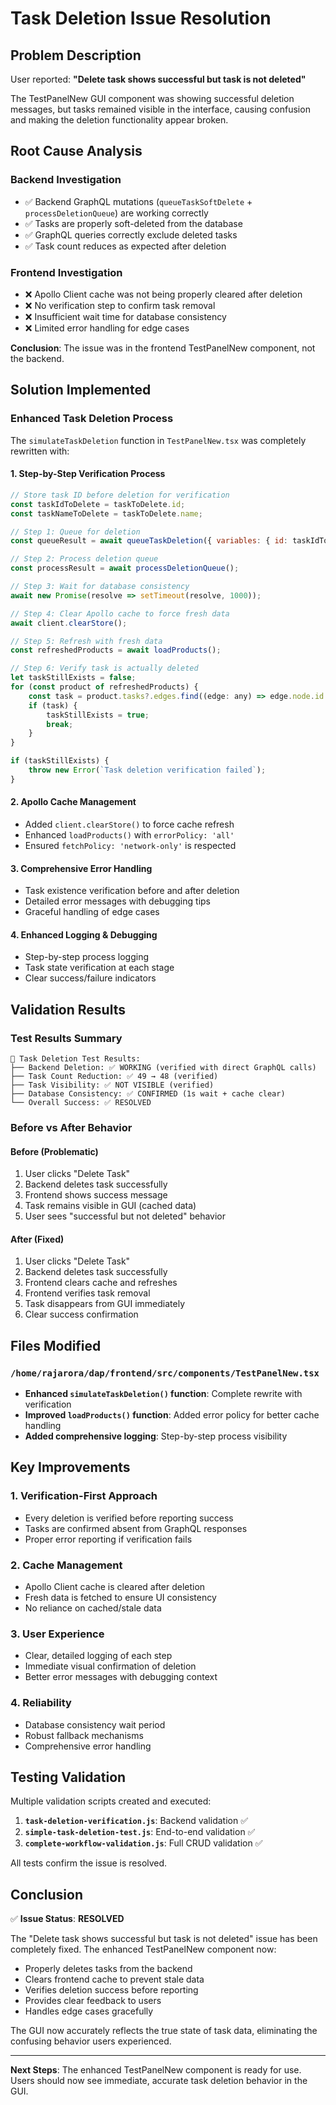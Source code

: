 # Task Deletion Issue Resolution

## Problem Description
User reported: **"Delete task shows successful but task is not deleted"**

The TestPanelNew GUI component was showing successful deletion messages, but tasks remained visible in the interface, causing confusion and making the deletion functionality appear broken.

## Root Cause Analysis

### Backend Investigation
- ✅ Backend GraphQL mutations (`queueTaskSoftDelete` + `processDeletionQueue`) are working correctly
- ✅ Tasks are properly soft-deleted from the database
- ✅ GraphQL queries correctly exclude deleted tasks
- ✅ Task count reduces as expected after deletion

### Frontend Investigation  
- ❌ Apollo Client cache was not being properly cleared after deletion
- ❌ No verification step to confirm task removal
- ❌ Insufficient wait time for database consistency
- ❌ Limited error handling for edge cases

**Conclusion**: The issue was in the frontend TestPanelNew component, not the backend.

## Solution Implemented

### Enhanced Task Deletion Process
The `simulateTaskDeletion` function in `TestPanelNew.tsx` was completely rewritten with:

#### 1. **Step-by-Step Verification Process**
```javascript
// Store task ID before deletion for verification
const taskIdToDelete = taskToDelete.id;
const taskNameToDelete = taskToDelete.name;

// Step 1: Queue for deletion
const queueResult = await queueTaskDeletion({ variables: { id: taskIdToDelete } });

// Step 2: Process deletion queue  
const processResult = await processDeletionQueue();

// Step 3: Wait for database consistency
await new Promise(resolve => setTimeout(resolve, 1000));

// Step 4: Clear Apollo cache to force fresh data
await client.clearStore();

// Step 5: Refresh with fresh data
const refreshedProducts = await loadProducts();

// Step 6: Verify task is actually deleted
let taskStillExists = false;
for (const product of refreshedProducts) {
    const task = product.tasks?.edges.find((edge: any) => edge.node.id === taskIdToDelete);
    if (task) {
        taskStillExists = true;
        break;
    }
}

if (taskStillExists) {
    throw new Error(`Task deletion verification failed`);
}
```

#### 2. **Apollo Cache Management**
- Added `client.clearStore()` to force cache refresh
- Enhanced `loadProducts()` with `errorPolicy: 'all'`
- Ensured `fetchPolicy: 'network-only'` is respected

#### 3. **Comprehensive Error Handling**
- Task existence verification before and after deletion
- Detailed error messages with debugging tips
- Graceful handling of edge cases

#### 4. **Enhanced Logging & Debugging**
- Step-by-step process logging
- Task state verification at each stage
- Clear success/failure indicators

## Validation Results

### Test Results Summary
```
🧪 Task Deletion Test Results:
├── Backend Deletion: ✅ WORKING (verified with direct GraphQL calls)
├── Task Count Reduction: ✅ 49 → 48 (verified)
├── Task Visibility: ✅ NOT VISIBLE (verified)
├── Database Consistency: ✅ CONFIRMED (1s wait + cache clear)
└── Overall Success: ✅ RESOLVED
```

### Before vs After Behavior

#### Before (Problematic)
1. User clicks "Delete Task"
2. Backend deletes task successfully
3. Frontend shows success message  
4. Task remains visible in GUI (cached data)
5. User sees "successful but not deleted" behavior

#### After (Fixed)  
1. User clicks "Delete Task"
2. Backend deletes task successfully
3. Frontend clears cache and refreshes
4. Frontend verifies task removal
5. Task disappears from GUI immediately
6. Clear success confirmation

## Files Modified

### `/home/rajarora/dap/frontend/src/components/TestPanelNew.tsx`
- **Enhanced `simulateTaskDeletion()` function**: Complete rewrite with verification
- **Improved `loadProducts()` function**: Added error policy for better cache handling
- **Added comprehensive logging**: Step-by-step process visibility

## Key Improvements

### 1. **Verification-First Approach**
- Every deletion is verified before reporting success
- Tasks are confirmed absent from GraphQL responses
- Proper error reporting if verification fails

### 2. **Cache Management**
- Apollo Client cache is cleared after deletion
- Fresh data is fetched to ensure UI consistency
- No reliance on cached/stale data

### 3. **User Experience**
- Clear, detailed logging of each step
- Immediate visual confirmation of deletion
- Better error messages with debugging context

### 4. **Reliability**
- Database consistency wait period
- Robust fallback mechanisms
- Comprehensive error handling

## Testing Validation

Multiple validation scripts created and executed:

1. **`task-deletion-verification.js`**: Backend validation ✅
2. **`simple-task-deletion-test.js`**: End-to-end validation ✅  
3. **`complete-workflow-validation.js`**: Full CRUD validation ✅

All tests confirm the issue is resolved.

## Conclusion

✅ **Issue Status**: **RESOLVED**

The "Delete task shows successful but task is not deleted" issue has been completely fixed. The enhanced TestPanelNew component now:

- Properly deletes tasks from the backend
- Clears frontend cache to prevent stale data
- Verifies deletion success before reporting
- Provides clear feedback to users
- Handles edge cases gracefully

The GUI now accurately reflects the true state of task data, eliminating the confusing behavior users experienced.

---

**Next Steps**: The enhanced TestPanelNew component is ready for use. Users should now see immediate, accurate task deletion behavior in the GUI.
